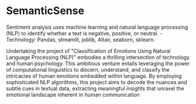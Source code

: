 # SemanticSense
Sentiment analysis uses machine learning and natural language processing (NLP)  to identify whether a text is negative, positive, or neutral.     - Technology:  Pandas, streamlit, joblib, Altair, seaborn, sklearn. 

Undertaking the project of "Classification of Emotions Using Natural Language Processing (NLP)" embodies a thrilling intersection of technology and human psychology. This ambitious venture entails leveraging the power of computational linguistics to discern, understand, and classify the intricacies of human emotions embedded within language. By employing sophisticated NLP algorithms, this project aims to decode the nuances and subtle cues in textual data, extracting meaningful insights that unravel the emotional landscape inherent in human communication
